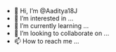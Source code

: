 - 👋 Hi, I’m @Aaditya18J
- 👀 I’m interested in ...
- 🌱 I’m currently learning ...
- 💞️ I’m looking to collaborate on ...
- 📫 How to reach me ...

<!---
Aaditya18J/Aaditya18J is a ✨ special ✨ repository because its `README.md` (this file) appears on your GitHub profile.
You can click the Preview link to take a look at your changes.
--->
